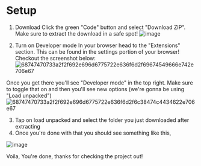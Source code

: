 # Setup

1. Download
Click the green "Code" button and select "Download ZIP". Make sure to extract the download in a safe spot!
![image](https://github.com/vansh-goel/To-Do-Extension/assets/62180044/d893cd5f-1a91-445e-9955-92d08a969ad6)

2. Turn on Developer mode
In your browser head to the "Extensions" section. This can be found in the settings portion of your browser! Checkout the screenshot below:
![68747470733a2f2f692e696d6775722e636f6d2f69674549666e742e706e67](https://github.com/vansh-goel/To-Do-Extension/assets/62180044/e8a9772d-e8d1-4718-88a1-1ce90132112f)


Once you get there you'll see "Developer mode" in the top right. Make sure to toggle that on and then you'll see new options (we're gonna be using "Load unpacked")
![68747470733a2f2f692e696d6775722e636f6d2f6c38474c4434622e706e67](https://github.com/vansh-goel/To-Do-Extension/assets/62180044/647e37c2-31c9-42b4-8d47-61bb4922bf1c)

3. Tap on load unpacked and select the folder you just downloaded after extracting
4. Once you're done with that you should see something like this,

![image](https://github.com/vansh-goel/To-Do-Extension/assets/62180044/8b339d0e-c678-4e7b-b81b-59e4c21dd4f4)

Voila, You're done, thanks for checking the project out!

